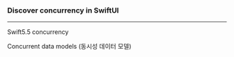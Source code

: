 ### Discover concurrency in SwiftUI 

----

Swift5.5 concurrency



Concurrent data models (동시성 데이터 모델)